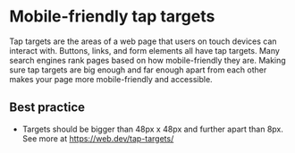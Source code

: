 # Mobile-friendly tap targets

Tap targets are the areas of a web page that users on touch devices can interact with. Buttons, links, and form elements all have tap targets.
Many search engines rank pages based on how mobile-friendly they are. Making sure tap targets are big enough and far enough apart from each other makes your page more mobile-friendly and accessible.

## Best practice

* Targets should be bigger than 48px x 48px and further apart than 8px. See more at https://web.dev/tap-targets/
